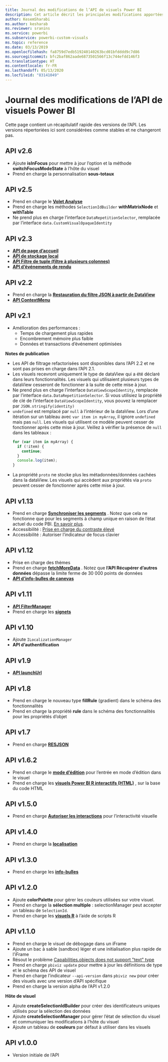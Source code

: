 ```yaml
---
title: Journal des modifications de l’API de visuels Power BI
description: Cet article décrit les principales modifications apportées aux différentes versions de l’API de visuels Power BI
author: KesemSharabi
ms.author: kesharab
ms.reviewer: sranins
ms.service: powerbi
ms.subservice: powerbi-custom-visuals
ms.topic: reference
ms.date: 03/13/2019
ms.openlocfilehash: fa8759d7edb519240140263bcd01bfdddd9c7d86
ms.sourcegitcommit: bfc2baf862aade6873501566f13c744efdd146f3
ms.translationtype: HT
ms.contentlocale: fr-FR
ms.lasthandoff: 05/13/2020
ms.locfileid: "83141049"
---
```

# <a name="power-bi-visuals-api-changelog"></a>Journal des modifications de l’API de visuels Power BI
Cette page contient un récapitulatif rapide des versions de l’API. Les versions répertoriées ici sont considérées comme stables et ne changeront pas.

## <a name="api-v26"></a>API v2.6
  * Ajoute **isInFocus** pour mettre à jour l’option et la méthode **switchFocusModeState** à l’hôte du visuel
  * Prend en charge la personnalisation **sous-totaux**

## <a name="api-v25"></a>API v2.5
  * Prend en charge le **[Volet Analyse](./analytics-pane.md)**
  * Prend en charge les méthodes `SelectionIdBuilder` **withMatrixNode** et **withTable**
  * Ne prend plus en charge l’interface `DataRepetitionSelector`, remplacée par l’interface `data.CustomVisualOpaqueIdentity`

## <a name="api-v23"></a>API v2.3
  * **[API de page d’accueil](./landing-page.md)**
  * **[API de stockage local](./local-storage.md)**
  * **[API Filtre de tuple (filtre à plusieurs colonnes)](./filter-api.md#the-tuple-filter-api-multi-column-filter)**
  * **[API d’événements de rendu](./event-service.md#render-events-in-power-bi-visuals)**

## <a name="api-v22"></a>API v2.2
  * Prend en charge la **[Restauration du filtre JSON à partir de DataView](./filter-api.md#restore-the-json-filter-from-the-data-view)**
  * **[API ContextMenu](./context-menu.md)**

## <a name="api-v21"></a>API v2.1
  * Amélioration des performances :
    * Temps de chargement plus rapides
    * Encombrement mémoire plus faible
    * Données et transactions d’événement optimisées  

**Notes de publication**
* Les API de filtrage refactorisées sont disponibles dans l’API 2.2 et ne sont pas prises en charge dans l’API 2.1.
* Les visuels recevront uniquement le type de dataView qui a été déclaré dans leurs fonctionnalités. Les visuels qui utilisaient plusieurs types de dataView cesseront de fonctionner à la suite de cette mise à jour.
* Ne prend plus en charge l’interface `DataViewScopeIdentity`, remplacée par l’interface `data.DataRepetitionSelector`. Si vous utilisiez la propriété de clé de l’interface `DataViewScopeIdentity`, vous pouvez la remplacer par `JSON.stringify(identity)`
* `undefined` est remplacé par `null` à l’intérieur de la dataView. Lors d’une itération sur un tableau avec `var item in myArray`, il ignore `undefined` mais pas `null`. Les visuels qui utilisent ce modèle peuvent cesser de fonctionner après cette mise à jour. Veillez à vérifier la présence de `null` dans les tableaux :
   ```typescript
   for (var item in myArray) {
     if (!item) {
       continue;
     }
     console.log(item);
   }
   ```
* La propriété `proto` ne stocke plus les métadonnées/données cachées dans la dataView. Les visuels qui accèdent aux propriétés via `proto` peuvent cesser de fonctionner après cette mise à jour.

## <a name="api-v113"></a>API v1.13
* Prend en charge **[Synchroniser les segments](./enable-sync-slicers.md)** . Notez que cela ne fonctionne que pour les segments à champ unique en raison de l’état actuel du code PBI. [En savoir plus](/power-bi/desktop-slicers).
* Accessibilité : [Prise en charge du contraste élevé](./high-contrast-support.md) 
* Accessibilité : Autoriser l’indicateur de focus clavier

## <a name="api-v112"></a>API v1.12
* Prise en charge des thèmes
* Prend en charge **[fetchMoreData](./fetch-more-data.md)** . Notez que **l’API Récupérer d’autres données** dépasse la limite ferme de 30 000 points de données
* **[API d’info-bulles de canevas](./add-tooltips.md#add-report-page-tooltips)**

## <a name="api-v111"></a>API v1.11
* **[API FilterManager](./filter-api.md)**
* Prend en charge les **[signets](./bookmarks-support.md)** 

## <a name="api-v110"></a>API v1.10
* Ajoute `ILocalizationManager`
* **API d’authentification**

## <a name="api-v19"></a>API v1.9
* **[API launchUrl](./launch-url.md)**

## <a name="api-v18"></a>API v1.8
* Prend en charge le nouveau type **fillRule** (gradient) dans le schéma des fonctionnalités
* Prend en charge la propriété **rule** dans le schéma des fonctionnalités pour les propriétés d’objet

## <a name="api-v17"></a>API v1.7
* Prend en charge **[RESJSON](./localization.md#resource-file)**

## <a name="api-v162"></a>API v1.6.2
* Prend en charge le **[mode d’édition](./advanced-edit-mode.md)** pour l’entrée en mode d’édition dans le visuel
* Prend en charge les **[visuels Power BI R interactifs (HTML)](https://microsoft.github.io/PowerBI-visuals/tutorials/building-r-powered-custom-visual/creating-r-visuals.md)** , sur la base du code HTML

## <a name="api-v150"></a>API v1.5.0
* Prend en charge **[Autoriser les interactions](./visuals-interactions.md)** pour l’interactivité visuelle

## <a name="api-v140"></a>API v1.4.0
* Prend en charge la **[localisation](./localization.md)**

## <a name="api-v130"></a>API v1.3.0
* Prend en charge les **[info-bulles](./add-tooltips.md)**

## <a name="api-v120"></a>API v1.2.0
* Ajoute **colorPalette** pour gérer les couleurs utilisées sur votre visuel.
* Prend en charge la **sélection multiple** : selectionManager peut accepter un tableau de `SelectionId`.
* Prend en charge les **[visuels R](https://microsoft.github.io/PowerBI-visuals/tutorials/building-r-powered-custom-visual/creating-r-visuals.md)** à l’aide de scripts R

## <a name="api-v110"></a>API v1.1.0
* Prend en charge le visuel de débogage dans un iFrame
* Ajoute un bac à sable (sandbox) léger et une initialisation plus rapide de l’iFrame
* Résout le problème [Capabilities.objects does not support "text" type](https://github.com/Microsoft/PowerBI-visuals-tools/issues/12)
* Prend en charge `pbiviz update` pour mettre à jour les définitions de type et le schéma des API de visuel
* Prend en charge l’indicateur `--api-version` dans `pbiviz new` pour créer des visuels avec une version d’API spécifique
* Prend en charge la version alpha de l’API v1.2.0

**Hôte de visuel**
* Ajoute **createSelectionIdBuilder** pour créer des identificateurs uniques utilisés pour la sélection des données
* Ajoute **createSelectionManager** pour gérer l’état de sélection du visuel et communiquer les modifications à l’hôte du visuel
* Ajoute un tableau de **couleurs** par défaut à utiliser dans les visuels

## <a name="api-v100"></a>API v1.0.0
* Version initiale de l’API
